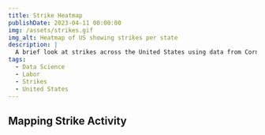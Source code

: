 ```yaml
---
title: Strike Heatmap
publishDate: 2023-04-11 00:00:00
img: /assets/strikes.gif
img_alt: Heatmap of US showing strikes per state
description: |
  A brief look at strikes across the United States using data from Cornell University's ILR Labor Action Tracker. 
tags:
  - Data Science
  - Labor
  - Strikes
  - United States
---
```


## Mapping Strike Activity